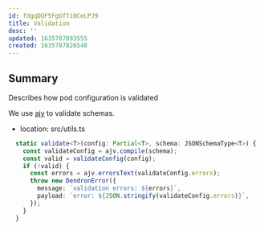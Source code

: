```yaml
---
id: fdgqDQF5FgGfTiQCeLPJ9
title: Validation
desc: ''
updated: 1635787893555
created: 1635787826548
---
```


## Summary

Describes how pod configuration is validated

We use [ajv](https://ajv.js.org/guide/typescript.html) to validate schemas.

- location: src/utils.ts
```ts
  static validate<T>(config: Partial<T>, schema: JSONSchemaType<T>) {
    const validateConfig = ajv.compile(schema);
    const valid = validateConfig(config);
    if (!valid) {
      const errors = ajv.errorsText(validateConfig.errors);
      throw new DendronError({
        message: `validation errors: ${errors}`,
        payload: `error: ${JSON.stringify(validateConfig.errors)}`,
      });
    }
  }
```
